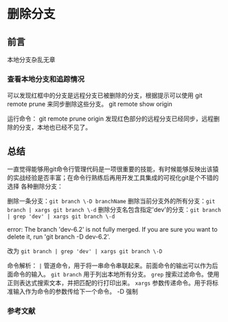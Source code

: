 # 删除分支

## 前言

本地分支杂乱无章

### 查看本地分支和追踪情况

可以发现红框中的分支是远程分支已被删除的分支，根据提示可以使用 git remote prune 来同步删除这些分支。
git remote show origin

运行命令：
git remote prune origin
 发现红色部分的远程分支已经同步，远程删除的分支，本地也已经不见了。

## 总结

一直觉得能够用git命令行管理代码是一项很重要的技能，有时候能够反映出该猿的实战经验是否丰富；在命令行熟练后再用开发工具集成的可视化git是个不错的选择
各种删除分支：

删除一条分支：`git branch \-D branchName`
删除当前分支外的所有分支：`git branch | xargs git branch \-d`
删除分支名包含指定'dev'的分支：`git branch | grep 'dev' | xargs git branch \-d`

error: The branch 'dev-6.2' is not fully merged.
If you are sure you want to delete it, run 'git branch -D dev-6.2'.

改为 `git branch | grep 'dev' | xargs git branch \-D`

命令解析：
`|`
管道命令，用于将一串命令串联起来。前面命令的输出可以作为后面命令的输入。
`git branch`
用于列出本地所有分支。
`grep`
搜索过滤命令。使用正则表达式搜索文本，并把匹配的行打印出来。
`xargs`
参数传递命令。用于将标准输入作为命令的参数传给下一个命令。
-D
强制

### 参考文献
